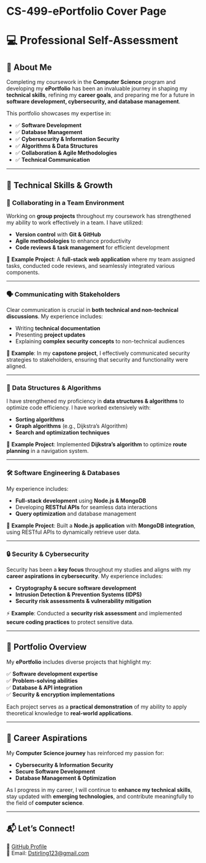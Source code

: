 # CS-499-ePortfolio Cover Page


# 💻 **Professional Self-Assessment**

## 🚀 About Me
Completing my coursework in the **Computer Science** program and developing my **ePortfolio** has been an invaluable journey in shaping my **technical skills**, refining my **career goals**, and preparing me for a future in **software development, cybersecurity, and database management**. 

This portfolio showcases my expertise in:
- ✅ **Software Development**
- ✅ **Database Management**
- ✅ **Cybersecurity & Information Security**
- ✅ **Algorithms & Data Structures**
- ✅ **Collaboration & Agile Methodologies**
- ✅ **Technical Communication**

---

## 🎯 **Technical Skills & Growth**

### 👥 **Collaborating in a Team Environment**
Working on **group projects** throughout my coursework has strengthened my ability to work effectively in a team. I have utilized:
- **Version control** with **Git & GitHub**
- **Agile methodologies** to enhance productivity
- **Code reviews & task management** for efficient development

🚀 **Example Project**: A **full-stack web application** where my team assigned tasks, conducted code reviews, and seamlessly integrated various components.

---

### 🗣️ **Communicating with Stakeholders**
Clear communication is crucial in **both technical and non-technical discussions**. My experience includes:
- Writing **technical documentation**
- Presenting **project updates**
- Explaining **complex security concepts** to non-technical audiences

🎯 **Example**: In my **capstone project**, I effectively communicated security strategies to stakeholders, ensuring that security and functionality were aligned.

---

### 🔢 **Data Structures & Algorithms**
I have strengthened my proficiency in **data structures & algorithms** to optimize code efficiency. I have worked extensively with:
- **Sorting algorithms**
- **Graph algorithms** (e.g., Dijkstra’s Algorithm)
- **Search and optimization techniques**

📌 **Example Project**: Implemented **Dijkstra’s algorithm** to optimize **route planning** in a navigation system.

---

### 🛠 **Software Engineering & Databases**
My experience includes:
- **Full-stack development** using **Node.js & MongoDB**
- Developing **RESTful APIs** for seamless data interactions
- **Query optimization** and database management

📂 **Example Project**: Built a **Node.js application** with **MongoDB integration**, using RESTful APIs to dynamically retrieve user data.

---

### 🔒 **Security & Cybersecurity**
Security has been a **key focus** throughout my studies and aligns with my **career aspirations in cybersecurity**. My experience includes:
- **Cryptography & secure software development**
- **Intrusion Detection & Prevention Systems (IDPS)**
- **Security risk assessments & vulnerability mitigation**

⚡ **Example**: Conducted a **security risk assessment** and implemented **secure coding practices** to protect sensitive data.

---

## 📁 **Portfolio Overview**
My **ePortfolio** includes diverse projects that highlight my:

✅ **Software development expertise**  
✅ **Problem-solving abilities**  
✅ **Database & API integration**  
✅ **Security & encryption implementations**  

Each project serves as a **practical demonstration** of my ability to apply theoretical knowledge to **real-world applications**.

---

## 🎯 **Career Aspirations**
My **Computer Science journey** has reinforced my passion for:
- **Cybersecurity & Information Security**
- **Secure Software Development**
- **Database Management & Optimization**

As I progress in my career, I will continue to **enhance my technical skills**, stay updated with **emerging technologies**, and contribute meaningfully to the field of **computer science**.

---

## 📬 **Let’s Connect!**
🔗 [GitHub Profile](https://github.com/Stir12)  
📧 Email: Dstirling123@gmail.com 

